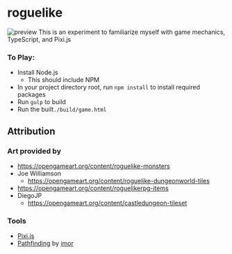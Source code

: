 # roguelike #
![preview](https://d3vv6lp55qjaqc.cloudfront.net/items/0p3x1h0f1s0w2x3G1I28/Image%202017-05-18%20at%205.23.44%20PM.png)
This is an experiment to familiarize myself with game mechanics, TypeScript, and Pixi.js

### To Play: ###
- Install Node.js
  - This should include NPM
- In your project directory root, run `npm install` to install required packages
- Run `gulp` to build
- Run the built`./build/game.html`

## Attribution ##

### Art provided by ###
- https://opengameart.org/content/roguelike-monsters
- Joe Williamson
  - https://opengameart.org/content/roguelike-dungeonworld-tiles
- https://opengameart.org/content/roguelikerpg-items
- DiegoJP
  - https://opengameart.org/content/castledungeon-tileset

### Tools ###
- [Pixi.js](http://pixijs.com)
- [Pathfinding](https://www.npmjs.com/package/pathfinding) by [imor](https://github.com/imor)
